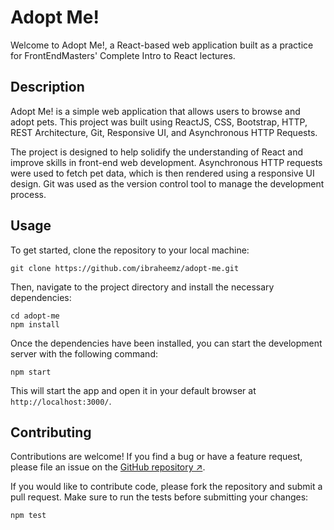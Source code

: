 # Adopt Me!

Welcome to Adopt Me!, a React-based web application built as a practice for FrontEndMasters' Complete Intro to React lectures.

## Description

Adopt Me! is a simple web application that allows users to browse and adopt pets. This project was built using ReactJS, CSS, Bootstrap, HTTP, REST Architecture, Git, Responsive UI, and Asynchronous HTTP Requests.

The project is designed to help solidify the understanding of React and improve skills in front-end web development. Asynchronous HTTP requests were used to fetch pet data, which is then rendered using a responsive UI design. Git was used as the version control tool to manage the development process.

## Usage

To get started, clone the repository to your local machine:

```
git clone https://github.com/ibraheemz/adopt-me.git
```

Then, navigate to the project directory and install the necessary dependencies:

```
cd adopt-me
npm install
```

Once the dependencies have been installed, you can start the development server with the following command:

```
npm start
```

This will start the app and open it in your default browser at `http://localhost:3000/`.

## Contributing

Contributions are welcome! If you find a bug or have a feature request, please file an issue on the [GitHub repository ↗](https://github.com/ibraheemz/adopt-me/issues).

If you would like to contribute code, please fork the repository and submit a pull request. Make sure to run the tests before submitting your changes:

```
npm test
```
